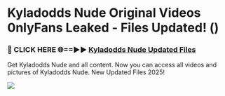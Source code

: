 # Kyladodds Nude Original Videos 0nlyFans Leaked - Files Updated! ()

<h3>🔴 CLICK HERE 🌐==►► <a href="https://tinyurl.com/2p9ay9w9" rel="nofollow">Kyladodds Nude Updated Files</a></h3>

Get Kyladodds Nude and all content. Now you can access all videos and pictures of Kyladodds Nude. New Updated Files 2025!

[![](https://i.imgur.com/KQgVmj3.gif)](https://tinyurl.com/2p9ay9w9)
